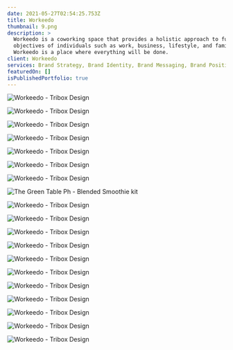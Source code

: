 ```yaml
---
date: 2021-05-27T02:54:25.753Z
title: Workeedo
thumbnail: 9.png
description: >
  Workeedo is a coworking space that provides a holistic approach to fulfill the
  objectives of individuals such as work, business, lifestyle, and family.
  Workeedo is a place where everything will be done. 
client: Workeedo
services: Brand Strategy, Brand Identity, Brand Messaging, Brand Positioning
featuredOn: []
isPublishedPortfolio: true
---
```



![Workeedo - Tribox Design](0.png "Workeedo - Tribox Design")

![Workeedo - Tribox Design](1.png "Workeedo - Tribox Design")

![Workeedo - Tribox Design](2.1.png "Workeedo - Tribox Design")

![Workeedo - Tribox Design](2.png "Workeedo - Tribox Design")

![Workeedo - Tribox Design](3.1.png "Workeedo - Tribox Design")

![Workeedo - Tribox Design](3.png "Workeedo - Tribox Design")

![Workeedo - Tribox Design](4.1.png "Workeedo - Tribox Design")

![The Green Table Ph - Blended Smoothie kit](4.png "The Green Table Ph - Blended Smoothie kit")

![Workeedo - Tribox Design](5.png "Workeedo - Tribox Design")

![Workeedo - Tribox Design](6.png "Workeedo - Tribox Design")

![Workeedo - Tribox Design](7.png "Workeedo - Tribox Design")

![Workeedo - Tribox Design](8.png "Workeedo - Tribox Design")

![Workeedo - Tribox Design](9.png "Workeedo - Tribox Design")

![Workeedo - Tribox Design](10.png "Workeedo - Tribox Design")

![Workeedo - Tribox Design](11.png "Workeedo - Tribox Design")

![Workeedo - Tribox Design](12.png "Workeedo - Tribox Design")

![Workeedo - Tribox Design](13.png "Workeedo - Tribox Design")

![Workeedo - Tribox Design](14.png "Workeedo - Tribox Design")

![Workeedo - Tribox Design](15.png "Workeedo - Tribox Design")

![]()

![]()